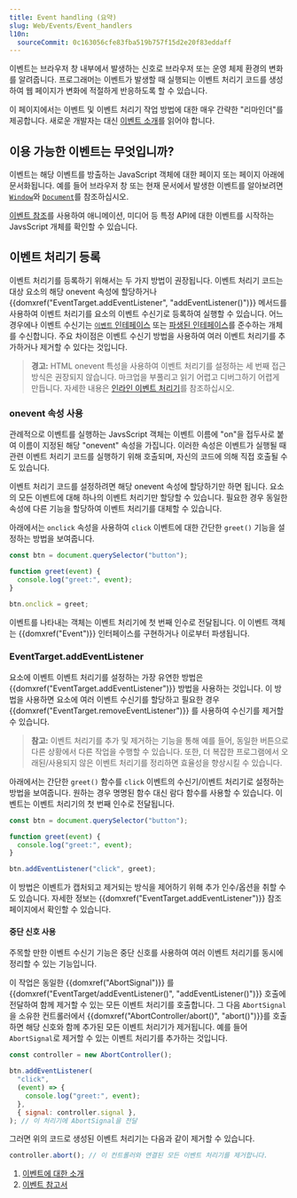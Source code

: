 ```yaml
---
title: Event handling (요약)
slug: Web/Events/Event_handlers
l10n:
  sourceCommit: 0c163056cfe83fba519b757f15d2e20f83eddaff
---
```


이벤트는 브라우저 창 내부에서 발생하는 신호로 브라우저 또는 운영 체제 환경의 변화를 알려줍니다. 프로그래머는 이벤트가 발생할 때 실행되는 이벤트 처리기 코드를 생성하여 웹 페이지가 변화에 적절하게 반응하도록 할 수 있습니다.

이 페이지에서는 이벤트 및 이벤트 처리기 작업 방법에 대한 매우 간략한 "리마인더"를 제공합니다. 새로운 개발자는 대신 [이벤트 소개](/ko/docs/Learn/JavaScript/Building_blocks/Events)를 읽어야 합니다.

## 이용 가능한 이벤트는 무엇입니까?

이벤트는 해당 이벤트를 방출하는 JavaScript 객체에 대한 페이지 또는 페이지 아래에 문서화됩니다. 예를 들어 브라우저 창 또는 현재 문서에서 발생한 이벤트를 알아보려면 [`Window`](/ko/docs/Web/API/Window#events)와 [`Document`](/ko/docs/Web/API/Document#events)를 참조하십시오.

[이벤트 참조](/ko/docs/Web/Events#Event_index)를 사용하여 애니메이션, 미디어 등 특정 API에 대한 이벤트를 시작하는 JavsScript 개체를 확인할 수 있습니다.

## 이벤트 처리기 등록

이벤트 처리기를 등록하기 위해서는 두 가지 방법이 권장됩니다. 이벤트 처리기 코드는 대상 요소의 해당 onevent 속성에 할당하거나 {{domxref("EventTarget.addEventListener", "addEventListener()")}} 메서드를 사용하여 이벤트 처리기를 요소의 이벤트 수신기로 등록하여 실행할 수 있습니다. 어느 경우에나 이벤트 수신기는 [`이벤트` 인테페이스](/ko/docs/Web/API/Event) 또는 [파생된 인테페이스](/ko/docs/Web/API/Event#introduction)를 준수하는 개체를 수신합니다. 주요 차이점은 이벤트 수신기 방법을 사용하여 여러 이벤트 처리기를 추가하거나 제거할 수 있다는 것입니다.

> **경고:** HTML onevent 특성을 사용하여 이벤트 처리기를 설정하는 세 번째 접근 방식은 권장되지 않습니다. 마크업을 부풀리고 읽기 어렵고 디버그하기 어렵게 만듭니다. 자세한 내용은 [인라인 이벤트 처리기](/ko/docs/Learn/JavaScript/Building_blocks/Events#inline_event_handlers_—_dont_use_these)를 참조하십시오.

### onevent 속성 사용

관례적으로 이벤트를 실행하는 JavsScript 객체는 이벤트 이름에 "on"을 접두사로 붙여 이름이 지정된 해당 "onevent" 속성을 가집니다. 이러한 속성은 이벤트가 실행될 때 관련 이벤트 처리기 코드를 실행하기 위해 호출되며, 자신의 코드에 의해 직접 호출될 수도 있습니다.

이벤트 처리기 코드를 설정하려면 해당 onevent 속성에 할당하기만 하면 됩니다. 요소의 모든 이벤트에 대해 하나의 이벤트 처리기만 할당할 수 있습니다. 필요한 경우 동일한 속성에 다른 기능을 할당하여 이벤트 처리기를 대체할 수 있습니다.

아래에서는 `onclick` 속성을 사용하여 `click` 이벤트에 대한 간단한 `greet()` 기능을 설정하는 방법을 보여줍니다.

```js
const btn = document.querySelector("button");

function greet(event) {
  console.log("greet:", event);
}

btn.onclick = greet;
```

이벤트를 나타내는 객체는 이벤트 처리기에 첫 번째 인수로 전달됩니다. 이 이벤트 객체는 {{domxref("Event")}} 인터페이스를 구현하거나 이로부터 파생됩니다.

### EventTarget.addEventListener

요소에 이벤트 이벤트 처리기를 설정하는 가장 유연한 방법은 {{domxref("EventTarget.addEventListener")}} 방법을 사용하는 것입니다. 이 방법을 사용하면 요소에 여러 이벤트 수신기를 할당하고 필요한 경우 {{domxref("EventTarget.removeEventListener")}} 를 사용하여 수신기를 제거할 수 있습니다.

> **참고:** 이벤트 처리기를 추가 및 제거하는 기능을 통해 예를 들어, 동일한 버튼으로 다른 상황에서 다른 작업을 수행할 수 있습니다. 또한, 더 복잡한 프로그램에서 오래된/사용되지 않은 이벤트 처리기를 정리하면 효율성을 향상시킬 수 있습니다.

아래에서는 간단한 `greet()` 함수를 `click` 이벤트의 수신기/이벤트 처리기로 설정하는 방법을 보여줍니다. 원하는 경우 명명된 함수 대신 람다 함수를 사용할 수 있습니다. 이벤트는 이벤트 처리기의 첫 번째 인수로 전달됩니다.

```js
const btn = document.querySelector("button");

function greet(event) {
  console.log("greet:", event);
}

btn.addEventListener("click", greet);
```

이 방법은 이벤트가 캡처되고 제거되는 방식을 제어하기 위해 추가 인수/옵션을 취할 수도 있습니다. 자세한 정보는 {{domxref("EventTarget.addEventListener")}} 참조 페이지에서 확인할 수 있습니다.

#### 중단 신호 사용

주목할 만한 이벤트 수신기 기능은 중단 신호를 사용하여 여러 이벤트 처리기를 동시에 정리할 수 있는 기능입니다.

이 작업은 동일한 {{domxref("AbortSignal")}} 를 {{domxref("EventTarget/addEventListener()", "addEventListener()")}} 호출에 전달하여 함께 제거할 수 있는 모든 이벤트 처리기를 호출합니다. 그 다음 `AbortSignal`을 소유한 컨트롤러에서 {{domxref("AbortController/abort()", "abort()")}}를 호출하면 해당 신호와 함께 추가된 모든 이벤트 처리기가 제거됩니다. 예를 들어 `AbortSignal`로 제거할 수 있는 이벤트 처리기를 추가하는 것입니다.

```js
const controller = new AbortController();

btn.addEventListener(
  "click",
  (event) => {
    console.log("greet:", event);
  },
  { signal: controller.signal },
); // 이 처리기에 AbortSignal을 전달
```

그러면 위의 코드로 생성된 이벤트 처리기는 다음과 같이 제거할 수 있습니다.

```js
controller.abort(); // 이 컨트롤러와 연결된 모든 이벤트 처리기를 제거합니다.
```

<section id="Quick_links">
  <ol>
    <li><a href="/ko/docs/Learn/JavaScript/Building_blocks/Events">이벤트에 대한 소개</a></li>
    <li><a href="/ko/docs/Web/Events">이벤트 참고서</a></li>
  </ol>
</section>
